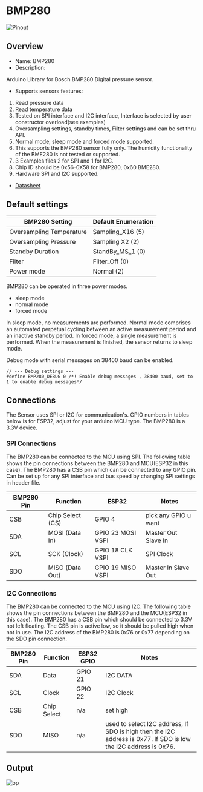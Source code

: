 # BMP280

![ Pinout](https://github.com/gavinlyonsrepo/sensors_PICO/blob/main/extra/images/bmp280.jpg)

## Overview

* Name: BMP280
* Description:

Arduino Library for Bosch BMP280 Digital pressure sensor.

* Supports sensors features:

1. Read pressure data
2. Read temperature data
3. Tested on SPI interface and I2C interface, Interface is selected by user constructor overload(see examples)
4. Oversampling settings, standby times, Filter settings and can be set thru API.
5. Normal mode, sleep mode and forced mode supported.
6. This supports the BMP280 sensor fully only. The humidity functionality of the BME280 is not tested or supported.
7. 3 Examples files 2 for SPI and 1 for I2C.
8. Chip ID should be 0x56-0X58 for BMP280, 0x60 BME280. 
9. Hardware SPI and I2C supported.

* [Datasheet](https://www.bosch-sensortec.com/media/boschsensortec/downloads/datasheets/bst-bmp280-ds001.pdf)

## Default settings

| BMP280 Setting | Default Enumeration |
|------------|----------|
| Oversampling Temperature | Sampling_X16 (5)|
| Oversampling Pressure    | Sampling X2 (2)  |
| Standby Duration         | StandBy_MS_1 (0) |
| Filter                   | Filter_Off (0)|
| Power mode               | Normal (2) |

BMP280 can be operated in three power modes.

* sleep mode
* normal mode
* forced mode

In sleep mode, no measurements are performed. Normal mode comprises an automated
perpetual cycling between an active measurement period and an inactive standby period. In
forced mode, a single measurement is performed. When the measurement is finished, the
sensor returns to sleep mode.

Debug mode with serial messages on 38400 baud can be enabled.

```
// --- Debug settings ---
#define BMP280_DEBUG 0 /*! Enable debug messages , 38400 baud, set to 1 to enable debug messages*/
```

## Connections

The Sensor uses SPI or I2C for communication's. GPIO numbers in tables below is for ESP32,
adjust for your arduino MCU type.
The BMP280 is a 3.3V device.

### SPI Connections

The BMP280 can be connected to the MCU using SPI. 
The following table shows the pin connections between the BMP280 and MCU(ESP32 in this case).
The BMP280 has a CSB pin which can be connected to any GPIO pin. 
Can be set up for any SPI interface and bus speed by changing SPI settings in header file.

| BMP280 Pin | Function | ESP32| Notes        |
|------------|----------|-----------|--------------|
| CSB        | Chip Select (CS) | GPIO 4   | pick any GPIO u want |
| SDA        | MOSI (Data In)   | GPIO 23 MOSI VSPI  | Master Out Slave In |
| SCL        | SCK (Clock)      | GPIO 18 CLK VSPI  | SPI Clock |
| SDO        | MISO (Data Out)  | GPIO 19 MISO VSPI  | Master In Slave Out |

### I2C Connections

The BMP280 can be connected to the MCU using I2C. 
The following table shows the pin connections between the BMP280 and the MCU(ESP32 in this case).
The BMP280 has a CSB pin which should be connected to 3.3V not left floating. 
The CSB pin is active low, so it should be pulled high when not in use. 
The I2C address of the BMP280 is 0x76 or 0x77 depending on the SDO pin connection.

| BMP280 Pin | Function | ESP32 GPIO | Notes        |
|------------|----------|-----------|--------------|
| SDA        | Data     | GPIO 21   | I2C DATA |
| SCL        | Clock   |  GPIO 22   | I2C Clock |
| CSB        | Chip Select  | n/a  | set high |
| SDO        | MISO   | n/a  | used to select I2C address, If SDO is high then the I2C address is 0x77. If SDO is low the I2C address is 0x76. |

## Output


 ![ op](https://github.com/gavinlyonsrepo/sensors_PICO/blob/main/extra/images/bmpoutput.png)
